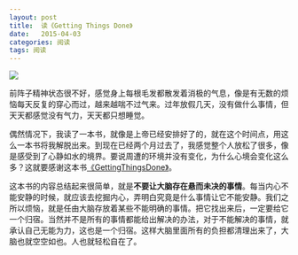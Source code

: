 ```yaml
---
layout: post
title:  读《Getting Things Done》
date:   2015-04-03
categories: 阅读
tags: 阅读
---
```


![](https://github.com/HarmonyHu/harmonyhu.github.io/raw/master/_posts/images/GettingThingsDone.jpg)  

前阵子精神状态很不好，感觉身上每根毛发都散发着消极的气息，像是有无数的烦恼每天反复的穿心而过，越来越喘不过气来。过年放假几天，没有做什么事情，但天天都感觉没有气力，天天都只想睡觉。 


偶然情况下，我读了一本书，就像是上帝已经安排好了的，就在这个时间点，用这么一本书将我解脱出来。到现在已经两个月过去了，我感觉整个人放松了很多，像是感受到了心静如水的境界。要说周遭的环境并没有变化，为什么心境会变化这么多？这就要感谢这本书[《GettingThingsDone》](https://github.com/HarmonyHu/harmonyhu.github.io/raw/master/_posts/books/GettingThingsDone.txt)。  

这本书的内容总结起来很简单，就是**不要让大脑存在悬而未决的事情**。每当内心不能安静的时候，就应该去挖掘内心，弄明白究竟是什么事情让它不能安静。我们之所以烦恼，就是任由大脑存放着某些不能明确的事情。把它找出来后，一定要给它一个归宿。当然并不是所有的事情都能给出解决的办法，对于不能解决的事情，就承认自己无能为力，这也是一个归宿。这样大脑里面所有的负担都清理出来了，大脑也就空空如也。人也就轻松自在了。  
 